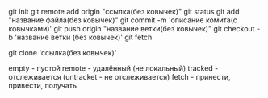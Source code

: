 git init <!-- Превращает папку в репозиторий  -->
git remote add origin "ссылка(без ковычек)" <!-- привясывает папку в github -->
git status <!-- отслеживается статус файла, что было изменено -->
git add "название файла(без ковычек)"<!-- делает комит файла -->
git commit -m 'описание комита(с ковычками)' <!-- описывает изменения в комите-->
git push origin "название ветки(без ковычек)" <!-- пушит все изменения в репозиторий в github 1-->
git checkout -b 'название ветки (без ковычек)' <!--создаёт новую ветку -->
git fetch <!-- выкачивает все ветки с github-->

<!--origin - это короткая ссылка на репозиторий в гитхабе-->

git clone 'ссылка(без ковычек)'

<!-- Слова которые нужно запомнить -->

empty - пустой
remote - удалённый (не локальный)
tracked - отслеживается (untracket - не отслеживается)
fetch - принести, привести, получать
